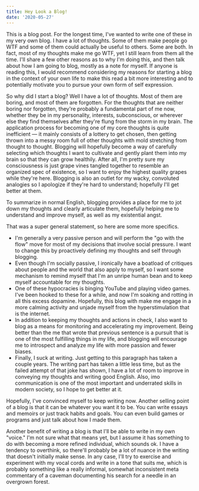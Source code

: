 ```yaml
---
title: Hey Look a Blog!
date: '2020-05-27'
---
```


This is a blog post. For the longest time, I've wanted to write one of these in my very own blog. 
I have a lot of thoughts. Some of them make people go WTF and some of them could actually be useful 
to others. Some are both. In fact, most of my thoughts make me go WTF, yet I still learn from them 
all the time. I'll share a few other reasons as to why I'm doing this, and then talk about how I am 
going to blog, mostly as a note for myself. If anyone is reading this, I would recommend 
considering my reasons for starting a blog in the context of your own life to make this read a bit 
more interesting and to potentially motivate you to pursue your own form of self expression. 

So why did I start a blog? Well I have a lot of thoughts. Most of them are boring, and most of 
them are forgotten. For the thoughts that are neither boring nor forgotten, they're probably a 
fundamental part of me now, whether they be in my personality, interests, subconscious, or 
wherever else they find themselves after they're flung from the storm in my brain. The application 
process for becoming one of my core thoughts is quite inefficient — it mainly consists of a 
lottery to get chosen, then getting thrown into a messy room full of other thoughts with mold 
stretching from thought to thought. Blogging will hopefully become a way of carefully selecting 
which thoughts I want to cultivate and gently plant them into my brain so that they can grow 
healthily. After all, I'm pretty sure my consciousness is just grape vines tangled together to 
resemble an organized spec of existence, so I want to enjoy the highest quality grapes while 
they're here. Blogging is also an outlet for my wacky, convoluted analogies so I apologize if 
they're hard to understand; hopefully I'll get better at them. 

To summarize in normal English, blogging provides a place for me to jot down my thoughts and 
clearly articulate them, hopefully helping me to understand and improve myself, as well as my 
existential angst. 

That was a super general statement, so here are some more specifics. 

- I'm generally a very passive person and will perform the "go with the flow" move for most of my 
decisions that involve social pressure. I want to change this by proactively defining my thoughts 
and self through blogging.
- Even though I'm socially passive, I ironically have a boatload of critiques about people and the 
world that also apply to myself, so I want some mechanism to remind myself that I'm an unripe 
human bean and to keep myself accountable for my thoughts.
- One of these hypocracies is binging YouTube and playing video games. I've been hooked to these 
for a while, and now I'm soaking and rotting in all this excess dopamine. Hopefully, this blog 
with make me engage in a more calming activity and unjade myself from the hyperstimulation that is 
the internet.
- In addition to keeping my thoughts and actions in check, I also want to blog as a means for 
monitoring and accelerating my improvement. Being better than the me that wrote that previous 
sentence is a pursuit that is one of the most fulfilling things in my life, and blogging will 
encourage me to introspect and analyze my life with more passion and fewer biases.
- Finally, I suck at writing. Just getting to this paragraph has taken a couple years. The writing 
part has taken a little less time, but as the failed attempt of that joke has shown, I have a lot 
of room to improve in conveying my thoughts and writing good English. Also, imo communication is 
one of the most important and underrated skills in modern society, so I hope to get better at it.

Hopefully, I've convinced myself to keep writing now. Another selling point of a blog is that 
it can be whatever you want it to be. You can write essays and memoirs or just track habits and 
goals. You can even build games or programs and just talk about how I made them. 

Another benefit of writing a blog is that I'll be able to write in my own "voice." I'm not sure 
what that means yet, but I assume it has something to do with becoming a more refined individual, 
which sounds ok. I have a tendency to overthink, so there'll probably be a lot of nuance in the 
writing that doesn't initially make sense. In any case, I'll try to exercise and experiment with my 
vocal cords and write in a tone that suits me, which is probably something like a really informal, 
somewhat inconsistent meta commentary of a caveman documenting his search for a needle in an 
overgrown forest.